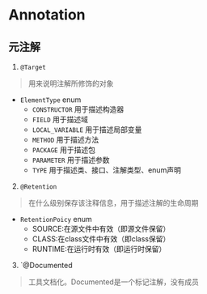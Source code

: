 # Annotation

## 元注解
1. `@Target`
  
  > 用来说明注解所修饰的对象

  - `ElementType` enum
    - `CONSTRUCTOR` 用于描述构造器
    - `FIELD` 用于描述域
    - `LOCAL_VARIABLE` 用于描述局部变量
    - `METHOD` 用于描述方法
    - `PACKAGE` 用于描述包
    - `PARAMETER` 用于描述参数
    - `TYPE` 用于描述类、接口、注解类型、enum声明

2. `@Retention`

  > 在什么级别保存该注释信息，用于描述注解的生命周期
  
  - `RetentionPoicy` enum
    - SOURCE:在源文件中有效（即源文件保留）
    - CLASS:在class文件中有效（即class保留）
    - RUNTIME:在运行时有效（即运行时保留）

3. `@Documented

  > 工具文档化。Documented是一个标记注解，没有成员